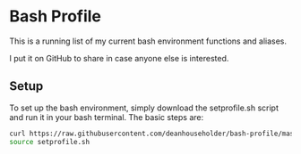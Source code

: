# Bash Profile

This is a running list of my current bash environment functions and aliases.

I put it on GitHub to share in case anyone else is interested.

## Setup

To set up the bash environment, simply download the setprofile.sh script and run it in your bash terminal. The basic steps are:

```bash
curl https://raw.githubusercontent.com/deanhouseholder/bash-profile/master/setprofile.sh -o setprofile.sh
source setprofile.sh
```

